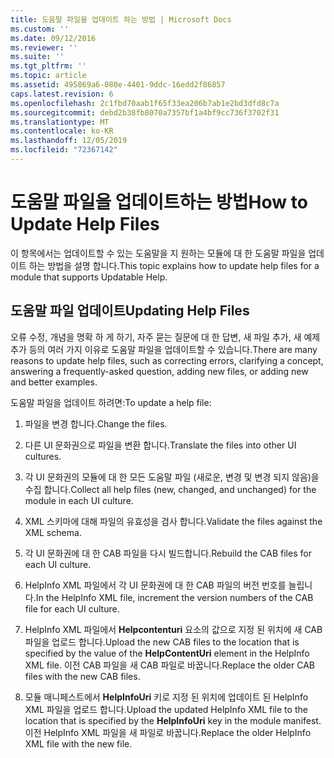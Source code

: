 ```yaml
---
title: 도움말 파일을 업데이트 하는 방법 | Microsoft Docs
ms.custom: ''
ms.date: 09/12/2016
ms.reviewer: ''
ms.suite: ''
ms.tgt_pltfrm: ''
ms.topic: article
ms.assetid: 495869a6-080e-4401-9ddc-16edd2f86857
caps.latest.revision: 6
ms.openlocfilehash: 2c1fbd70aab1f65f33ea206b7ab1e2bd3dfd8c7a
ms.sourcegitcommit: debd2b38fb8070a7357bf1a4bf9cc736f3702f31
ms.translationtype: MT
ms.contentlocale: ko-KR
ms.lasthandoff: 12/05/2019
ms.locfileid: "72367142"
---
```

# <a name="how-to-update-help-files"></a><span data-ttu-id="09766-102">도움말 파일을 업데이트하는 방법</span><span class="sxs-lookup"><span data-stu-id="09766-102">How to Update Help Files</span></span>

<span data-ttu-id="09766-103">이 항목에서는 업데이트할 수 있는 도움말을 지 원하는 모듈에 대 한 도움말 파일을 업데이트 하는 방법을 설명 합니다.</span><span class="sxs-lookup"><span data-stu-id="09766-103">This topic explains how to update help files for a module that supports Updatable Help.</span></span>

## <a name="updating-help-files"></a><span data-ttu-id="09766-104">도움말 파일 업데이트</span><span class="sxs-lookup"><span data-stu-id="09766-104">Updating Help Files</span></span>

<span data-ttu-id="09766-105">오류 수정, 개념을 명확 하 게 하기, 자주 묻는 질문에 대 한 답변, 새 파일 추가, 새 예제 추가 등의 여러 가지 이유로 도움말 파일을 업데이트할 수 있습니다.</span><span class="sxs-lookup"><span data-stu-id="09766-105">There are many reasons to update help files, such as correcting errors, clarifying a concept, answering a frequently-asked question, adding new files, or adding new and better examples.</span></span>

<span data-ttu-id="09766-106">도움말 파일을 업데이트 하려면:</span><span class="sxs-lookup"><span data-stu-id="09766-106">To update a help file:</span></span>

1. <span data-ttu-id="09766-107">파일을 변경 합니다.</span><span class="sxs-lookup"><span data-stu-id="09766-107">Change the files.</span></span>

2. <span data-ttu-id="09766-108">다른 UI 문화권으로 파일을 변환 합니다.</span><span class="sxs-lookup"><span data-stu-id="09766-108">Translate the files into other UI cultures.</span></span>

3. <span data-ttu-id="09766-109">각 UI 문화권의 모듈에 대 한 모든 도움말 파일 (새로운, 변경 및 변경 되지 않음)을 수집 합니다.</span><span class="sxs-lookup"><span data-stu-id="09766-109">Collect all help files (new, changed, and unchanged) for the module in each UI culture.</span></span>

4. <span data-ttu-id="09766-110">XML 스키마에 대해 파일의 유효성을 검사 합니다.</span><span class="sxs-lookup"><span data-stu-id="09766-110">Validate the files against the XML schema.</span></span>

5. <span data-ttu-id="09766-111">각 UI 문화권에 대 한 CAB 파일을 다시 빌드합니다.</span><span class="sxs-lookup"><span data-stu-id="09766-111">Rebuild the CAB files for each UI culture.</span></span>

6. <span data-ttu-id="09766-112">HelpInfo XML 파일에서 각 UI 문화권에 대 한 CAB 파일의 버전 번호를 늘립니다.</span><span class="sxs-lookup"><span data-stu-id="09766-112">In the HelpInfo XML file, increment the version numbers of the CAB file for each UI culture.</span></span>

7. <span data-ttu-id="09766-113">HelpInfo XML 파일에서 **Helpcontenturi** 요소의 값으로 지정 된 위치에 새 CAB 파일을 업로드 합니다.</span><span class="sxs-lookup"><span data-stu-id="09766-113">Upload the new CAB files to the location that is specified by the value of the **HelpContentUri** element in the HelpInfo XML file.</span></span> <span data-ttu-id="09766-114">이전 CAB 파일을 새 CAB 파일로 바꿉니다.</span><span class="sxs-lookup"><span data-stu-id="09766-114">Replace the older CAB files with the new CAB files.</span></span>

8. <span data-ttu-id="09766-115">모듈 매니페스트에서 **HelpInfoUri** 키로 지정 된 위치에 업데이트 된 HelpInfo XML 파일을 업로드 합니다.</span><span class="sxs-lookup"><span data-stu-id="09766-115">Upload the updated HelpInfo XML file to the location that is specified by the **HelpInfoUri** key in the module manifest.</span></span> <span data-ttu-id="09766-116">이전 HelpInfo XML 파일을 새 파일로 바꿉니다.</span><span class="sxs-lookup"><span data-stu-id="09766-116">Replace the older HelpInfo XML file with the new file.</span></span>